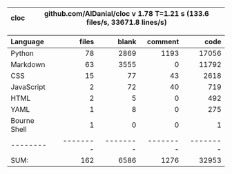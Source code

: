 cloc|github.com/AlDanial/cloc v 1.78  T=1.21 s (133.6 files/s, 33671.8 lines/s)
--- | ---

Language|files|blank|comment|code
:-------|-------:|-------:|-------:|-------:
Python|78|2869|1193|17056
Markdown|63|3555|0|11792
CSS|15|77|43|2618
JavaScript|2|72|40|719
HTML|2|5|0|492
YAML|1|8|0|275
Bourne Shell|1|0|0|1
--------|--------|--------|--------|--------
SUM:|162|6586|1276|32953
